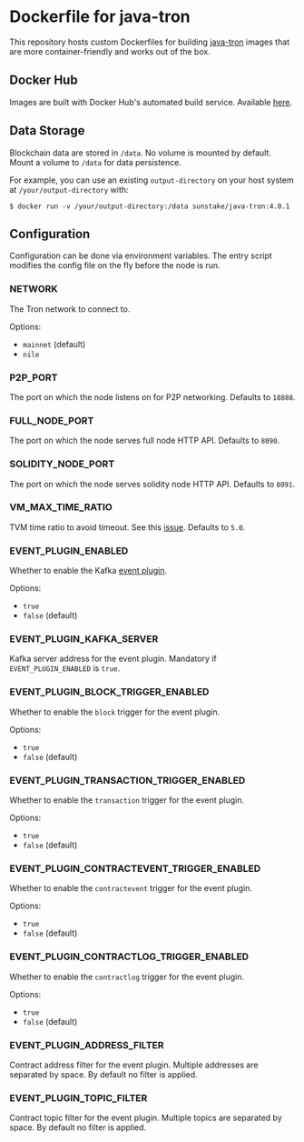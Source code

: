 # Dockerfile for java-tron

This repository hosts custom Dockerfiles for building [java-tron](https://github.com/tronprotocol/java-tron) images that are more container-friendly and works out of the box.

## Docker Hub

Images are built with Docker Hub's automated build service. Available [here](https://hub.docker.com/r/sunstake/java-tron).

## Data Storage

Blockchain data are stored in `/data`. No volume is mounted by default. Mount a volume to `/data` for data persistence.

For example, you can use an existing `output-directory` on your host system at `/your/output-directory` with:

    $ docker run -v /your/output-directory:/data sunstake/java-tron:4.0.1

## Configuration

Configuration can be done via environment variables. The entry script modifies the config file on the fly before the node is run.

### NETWORK

The Tron network to connect to.

Options:

- `mainnet` (default)
- `nile`

### P2P_PORT

The port on which the node listens on for P2P networking. Defaults to `18888`.

### FULL_NODE_PORT

The port on which the node serves full node HTTP API. Defaults to `8090`.

### SOLIDITY_NODE_PORT

The port on which the node serves solidity node HTTP API. Defaults to `8091`.

### VM_MAX_TIME_RATIO

TVM time ratio to avoid timeout. See this [issue](https://github.com/tronprotocol/java-tron/issues/2228). Defaults to `5.0`.

### EVENT_PLUGIN_ENABLED

Whether to enable the Kafka [event plugin](https://github.com/tronprotocol/event-plugin).

Options:

- `true`
- `false` (default)

### EVENT_PLUGIN_KAFKA_SERVER

Kafka server address for the event plugin. Mandatory if `EVENT_PLUGIN_ENABLED` is `true`.

### EVENT_PLUGIN_BLOCK_TRIGGER_ENABLED

Whether to enable the `block` trigger for the event plugin.

Options:

- `true`
- `false` (default)

### EVENT_PLUGIN_TRANSACTION_TRIGGER_ENABLED

Whether to enable the `transaction` trigger for the event plugin.

Options:

- `true`
- `false` (default)

### EVENT_PLUGIN_CONTRACTEVENT_TRIGGER_ENABLED

Whether to enable the `contractevent` trigger for the event plugin.

Options:

- `true`
- `false` (default)

### EVENT_PLUGIN_CONTRACTLOG_TRIGGER_ENABLED

Whether to enable the `contractlog` trigger for the event plugin.

Options:

- `true`
- `false` (default)

### EVENT_PLUGIN_ADDRESS_FILTER

Contract address filter for the event plugin. Multiple addresses are separated by space. By default no filter is applied.

### EVENT_PLUGIN_TOPIC_FILTER

Contract topic filter for the event plugin. Multiple topics are separated by space. By default no filter is applied.
